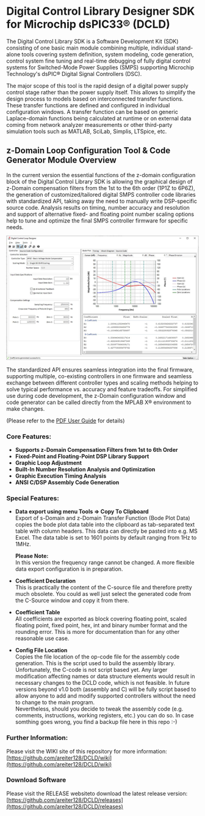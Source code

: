 # Digital Control Library Designer SDK for Microchip dsPIC33® (DCLD)

The Digital Control Library SDK is a Software Development Kit (SDK) consisting of one basic main module combining multiple, individual stand-alone tools covering system definition, system modeling, code generation, control system fine tuning and real-time debugging of fully digital control systems for Switched-Mode Power Supplies (SMPS) supporting Microchip Technology's dsPIC® Digital Signal Controllers (DSC).

The major scope of this tool is the rapid design of a digital power supply control stage rather than the power supply itself. This allows to simplify the design process to models based on interconnected transfer functions. These transfer functions are defined and configured in individual configuration windows. A transfer function can be based on generic Laplace-domain functions being calculated at runtime or on external data coming from network analyzer measurements or other third-party simulation tools such as MATLAB, SciLab, Simplis, LTSpice, etc.

## z-Domain Loop Configuration Tool & Code Generator Module Overview

In the current version the essential functions of the z-domain configuration block of the Digital Control Library SDK is allowing the graphical design of z-Domain compensation filters from the 1st to the 6th order (1P1Z to 6P6Z), the generation of customized/tailored digital SMPS controller code libraries with standardized API, taking away the need to manually write DSP-specific source code. Analysis results on timing, number accuracy and resolution and support of alternative fixed- and floating point number scaling options help to tune and optimize the final SMPS controller firmware for specific needs.

![DCLD z-Domain Configuration Window](./docs/index_files/zDLD-main.JPG)

The standardized API ensures seamless integration into the final firmware, supporting multiple, co-existing controllers in one firmware and seamless exchange between different controller types and scaling methods helping to solve typical performance vs. accuracy and feature tradeoffs.
For simplified use during code development, the z-Domain configuration window and code generator can be called directly from the MPLAB X® environment to make changes. 

(Please refer to the [PDF User Guide](./docs/latest_releases/181026g_dcld_beta_user_guide.pdf) for details)

### Core Features:
* **Supports z-Domain Compensation Filters from 1st to 6th Order**
* **Fixed-Point and Floating-Point DSP Library Support**
* **Graphic Loop Adjustment**
* **Built-In Number Resolution Analysis and Optimization**
* **Graphic Execution Timing Analysis**
* **ANSI C/DSP Assembly Code Generation**

### Special Features:
* **Data export using menu Tools => Copy To Clipboard**  
Export of s-Domain and z-Domain Transfer Function (Bode Plot Data) copies the bode plot data table into the clipboard as tab-separated text table with column headers. This data can directly be pasted into e.g. MS Excel. The data table is set to 1601 points by default ranging from 1Hz to 1MHz.  

    **Please Note:**  
    In this version the frequency range cannot be changed. A more flexible data export configuration is in preparation.

* **Coefficient Declaration**  
This is practically the content of the C-source file and therefore pretty much obsolete. You could as well just select the generated code from the C-Source window and copy it from there.

* **Coefficient Table**  
All coefficients are exported as block covering floating point, scaled floating point, fixed point, hex, int and binary number format and the rounding error. This is more for documentation than for any other reasonable use case.

* **Config File Location**  
Copies the file location of the op-code file for the assembly code generation. This is the script used to build the assembly library. Unfortunately, the C-code is not script based yet. Any larger modification affecting names or data structure elements would result in necessary changes to the DCLD code, which is not feasible. In future versions beyond v1.0 both (assembly and C) will be fully script based to allow anyone to add and modify supported controllers without the need to change to the main program.  
Nevertheless, should you decide to tweak the assembly code (e.g. comments, instructions, working registers, etc.) you can do so. In case somthing goes wrong, you find a backup file here in this repo :-)

### Further Information:

Please visit the WIKI site of this repository for more information: [https://github.com/areiter128/DCLD/wiki](https://github.com/areiter128/DCLD/wiki)

### Download Software

Please visit the RELEASE websiteto download the latest release version: [https://github.com/areiter128/DCLD/releases](https://github.com/areiter128/DCLD/releases)
